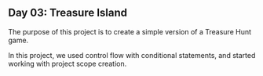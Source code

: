 ## Day 03: Treasure Island

The purpose of this project is to create a simple version of a Treasure Hunt game.

In this project, we used control flow with conditional statements, and started working with project scope creation.